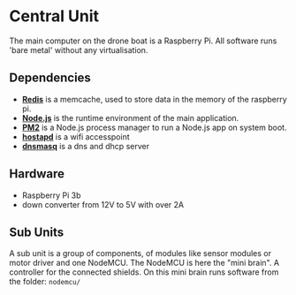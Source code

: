 # Central Unit
The main computer on the drone boat is a Raspberry Pi. All software runs 'bare metal' without any virtualisation.

## Dependencies
- **[Redis](https://redis.io/)** is a memcache, used to store data in the memory of the raspberry pi.
- **[Node.js](https://nodejs.org/en/)** is the runtime environment of the main application.
- **[PM2](http://pm2.keymetrics.io/)** is a Node.js process manager to run a Node.js app on system boot.
- **[hostapd]()** is a wifi accesspoint 
- **[dnsmasq]()** is a dns and dhcp server

## Hardware
- Raspberry Pi 3b
- down converter from 12V to 5V with over 2A

## Sub Units
A sub unit is a group of components, of modules like sensor modules or motor driver and
one NodeMCU. The NodeMCU is here the "mini brain". A controller for the connected shields.
On this mini brain runs software from the folder: `nodemcu/`

